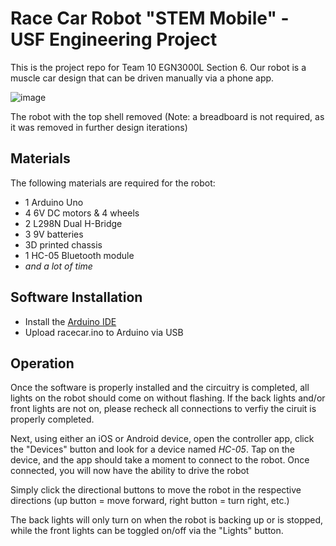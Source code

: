 # Race Car Robot "STEM Mobile" - USF Engineering Project
This is the project repo for Team 10 EGN3000L Section 6. Our robot is a muscle car design that can be driven manually via a phone app.

![image](https://user-images.githubusercontent.com/48182689/200449319-cee9cf16-b141-4b34-815f-8229b2992e76.png)

The robot with the top shell removed (Note: a breadboard is not required, as it was removed in further design iterations)

## Materials
The following materials are required for the robot:
* 1 Arduino Uno 
* 4 6V DC motors & 4 wheels
* 2 L298N Dual H-Bridge
* 3 9V batteries
* 3D printed chassis
* 1 HC-05 Bluetooth module
* *and a lot of time*

## Software Installation
* Install the [Arduino IDE](https://www.arduino.cc/en/software)
* Upload racecar.ino to Arduino via USB

## Operation
Once the software is properly installed and the circuitry is completed, all lights on the robot should come on without flashing. If the back lights and/or front lights are not on, please recheck all connections to verfiy the ciruit is properly completed.

Next, using either an iOS or Android device, open the controller app, click the "Devices" button and look for a device named *HC-05*. Tap on the device, and the app should take a moment to connect to the robot. Once connected, you will now have the ability to drive the robot

Simply click the directional buttons to move the robot in the respective directions (up button = move forward, right button = turn right, etc.)

The back lights will only turn on when the robot is backing up or is stopped, while the front lights can be toggled on/off via the "Lights" button.
